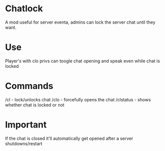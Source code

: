 # Chatlock

A mod useful for server eventa, admins can lock the server chat until they want.

# Use

Player's with clo privs can toogle chat opening and speak even while chat is locked

# Commands

/cl - lock/unlocks chat
/clo - forcefully opens the chat
/clstatus - shows whether chat is locked or not

# Important 

If the chat is closed it'll automatically get opened after a server shutdowns/restart
